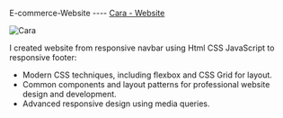 E-commerce-Website ---- <a href="https://e-cara.netlify.app" target="_blank">Cara - Website </a>


![Cara](https://user-images.githubusercontent.com/114855172/214056656-fc57999d-1e08-477e-8001-3717caf6d523.gif)



I created website from responsive navbar using Html CSS JavaScript to responsive footer: 
- Modern CSS techniques, including flexbox and CSS Grid for layout.
- Common components and layout patterns for professional website design and development.
- Advanced responsive design using media queries.

